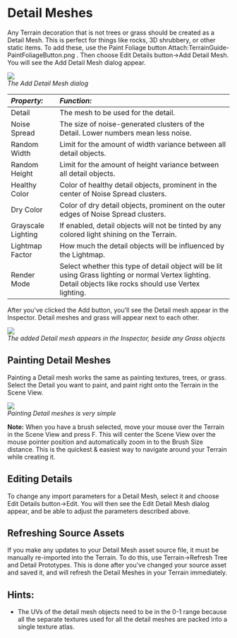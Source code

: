 Detail Meshes
=============


Any Terrain decoration that is not trees or grass should be created as a <span class=keyword>Detail Mesh</span>.  This is perfect for things like rocks, 3D shrubbery, or other static items.  To add these, use the <span class=keyword>Paint Foliage</span> button Attach:TerrainGuide-PaintFoliageButton.png . Then choose <span class=menu>Edit Details button->Add Detail Mesh</span>.  You will see the <span class=keyword>Add Detail Mesh</span> dialog appear.


![](http://docwiki.hq.unity3d.com/uploads/Main/TerrainGuide-AddDetailMeshDialog.png)  
_The Add Detail Mesh dialog_


|**_Property:_** |**_Function:_** |
|:---|:---|
|<span class=component>Detail</span> |The mesh to be used for the detail. |
|<span class=component>Noise Spread</span> |The size of noise-generated clusters of the <span class=component>Detail</span>. Lower numbers mean less noise. |
|<span class=component>Random Width</span> |Limit for the amount of width variance between all detail objects. |
|<span class=component>Random Height</span> |Limit for the amount of height variance between all detail objects. |
|<span class=component>Healthy Color</span> |Color of healthy detail objects, prominent in the center of <span class=component>Noise Spread</span> clusters. |
|<span class=component>Dry Color</span> |Color of dry detail objects, prominent on the outer edges of <span class=component>Noise Spread</span> clusters. |
|<span class=component>Grayscale Lighting</span> |If enabled, detail objects will not be tinted by any colored light shining on the Terrain. |
|<span class=component>Lightmap Factor</span> |How much the detail objects will be influenced by the Lightmap. |
|<span class=component>Render Mode</span> |Select whether this type of detail object will be lit using Grass lighting or normal Vertex lighting. Detail objects like rocks should use Vertex lighting.|


After you've clicked the <span class=menu>Add</span> button, you'll see the Detail mesh appear in the <span class=keyword>Inspector</span>.  Detail meshes and grass will appear next to each other.


![](http://docwiki.hq.unity3d.com/uploads/Main/TerrainGuide-DetailMeshInspector.png)  
_The added Detail mesh appears in the Inspector, beside any Grass objects_

Painting Detail Meshes
----------------------


Painting a Detail mesh works the same as painting textures, trees, or grass. Select the Detail you want to paint, and paint right onto the Terrain in the Scene View.


![](http://docwiki.hq.unity3d.com/uploads/Main/TerrainGuide-PaintingDetailMeshes.png)  
_Painting Detail meshes is very simple_

__Note:__ When you have a brush selected, move your mouse over the Terrain in the Scene View and press <span class=menu>F</span>.  This will center the Scene View over the mouse pointer position and automatically zoom in to the <span class=component>Brush Size</span> distance.  This is the quickest & easiest way to navigate around your Terrain while creating it.

Editing Details
---------------


To change any import parameters for a Detail Mesh, select it and choose <span class=menu>Edit Details button->Edit</span>.  You will then see the <span class=keyword>Edit Detail Mesh</span> dialog appear, and be able to adjust the parameters described above.

Refreshing Source Assets
------------------------


If you make any updates to your Detail Mesh asset source file, it must be manually re-imported into the Terrain.  To do this, use <span class=menu>Terrain->Refresh Tree and Detail Prototypes</span>.  This is done after you've changed your source asset and saved it, and will refresh the Detail Meshes in your Terrain immediately.

Hints:
------

* The UVs of the detail mesh objects need to be in the 0-1 range because all the separate textures used for all the detail meshes are packed into a single texture atlas.

